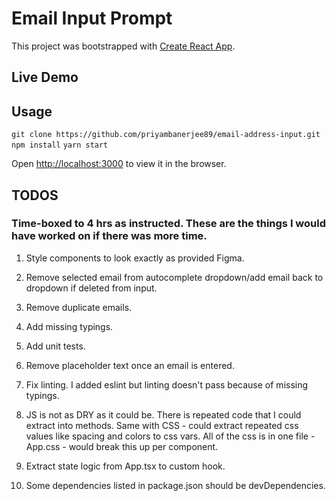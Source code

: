 # Email Input Prompt

This project was bootstrapped with [Create React App](https://github.com/facebook/create-react-app).

## Live Demo

## Usage

`git clone https://github.com/priyambanerjee89/email-address-input.git`
`npm install`
`yarn start `

Open [http://localhost:3000](http://localhost:3000) to view it in the browser.

## TODOS

### Time-boxed to 4 hrs as instructed. These are the things I would have worked on if there was more time.

1. Style components to look exactly as provided Figma.

2. Remove selected email from autocomplete dropdown/add email back to dropdown if deleted from input.

3. Remove duplicate emails.

4. Add missing typings.

5. Add unit tests.

6. Remove placeholder text once an email is entered.

7. Fix linting. I added eslint but linting doesn't pass because of missing typings.

8. JS is not as DRY as it could be. There is repeated code that I could extract into methods. Same with CSS - could extract repeated css values like spacing and colors to css vars. All of the css is in one file - App.css - would break this up per component.

9. Extract state logic from App.tsx to custom hook.

10. Some dependencies listed in package.json should be devDependencies.
